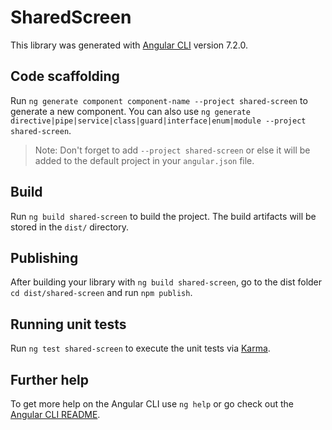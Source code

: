 # SharedScreen

This library was generated with [Angular CLI](https://github.com/angular/angular-cli) version 7.2.0.

## Code scaffolding

Run `ng generate component component-name --project shared-screen` to generate a new component. You can also use `ng generate directive|pipe|service|class|guard|interface|enum|module --project shared-screen`.

> Note: Don't forget to add `--project shared-screen` or else it will be added to the default project in your `angular.json` file.

## Build

Run `ng build shared-screen` to build the project. The build artifacts will be stored in the `dist/` directory.

## Publishing

After building your library with `ng build shared-screen`, go to the dist folder `cd dist/shared-screen` and run `npm publish`.

## Running unit tests

Run `ng test shared-screen` to execute the unit tests via [Karma](https://karma-runner.github.io).

## Further help

To get more help on the Angular CLI use `ng help` or go check out the [Angular CLI README](https://github.com/angular/angular-cli/blob/master/README.md).
